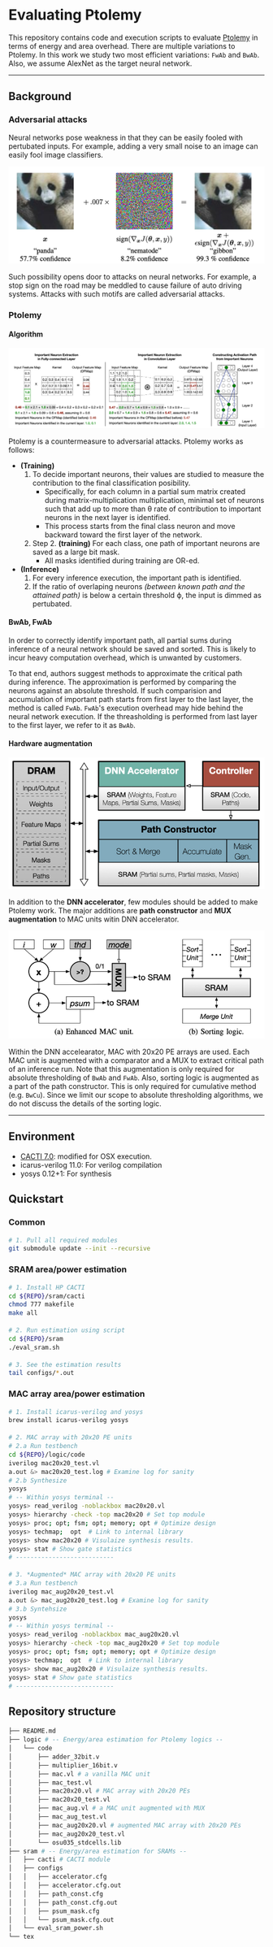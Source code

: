 # Evaluating Ptolemy

This repository contains code and execution scripts to evaluate [Ptolemy](https://arxiv.org/abs/2008.09954) in terms of energy and area overhead. There are multiple variations to Ptolemy. In this work we study two most efficient variations: `FwAb` and `BwAb`. Also, we assume AlexNet as the target  neural network.

---

## Background

### Adversarial attacks
Neural networks pose weakness in that they can be easily fooled with pertubated inputs. For example, adding a very small noise to an image can easily fool image classifiers.

![](./tex/1-report/images/panda.png)

Such possibility opens door to attacks on neural networks. For example, a stop sign on the road may be meddled to cause failure of auto driving systems. Attacks with such motifs are called adversarial attacks.

### Ptolemy

#### Algorithm

![](./tex/1-report/images/ptolemy.png)

Ptolemy is a countermeasure to adversarial attacks. Ptolemy works as follows:
- **(Training)**
    1. To decide important neurons, their values are studied to measure the contribution to the final classification posibility.
        - Specifically, for each column in a partial sum matrix created during matrix-multiplication multiplication, minimal set of neurons such that add up to more than θ rate of contribution to important neurons in the next layer is identified.
        - This process starts from the final class neuron and move backward toward the first layer of the network.
    1. Step 2. **(training)** For each class, one path of important neurons are saved as a large bit mask.
        - All masks identified during training are OR-ed.
- **(Inference)**
    1. For every inference execution, the important path is identified.
    2. If the ratio of overlaping neurons *(between known path and the attained path)* is below a certain threshold ϕ, the input is dimmed as pertubated.

#### BwAb, FwAb

In order to correctly identify important path, all partial sums during inference of a neural network should be saved and sorted. This is likely to incur heavy computation overhead, which is unwanted by customers.

To that end, authors suggest methods to approximate the critical path during inference. The approximation is performed by comparing the neurons against an absolute threshold. If such comparision and accumulation of important path starts from first layer to the last layer, the method is called `FwAb`. `FwAb`'s execution overhead may hide behind the neural network execution. If the threasholding is performed from last layer to the first layer, we refer to it as `BwAb`.


#### Hardware augmentation

![](./tex/1-report/images/hw.png)

In addition to the **DNN accelerator**, few modules should be added to make Ptolemy work. The major additions are **path constructor** and **MUX augmentation** to MAC units witin DNN accelerator. 

![](./tex/1-report/images/aug.png)

Within the DNN accelearator, MAC with 20x20 PE arrays are used. Each MAC unit is augmented with a comparator and a MUX to extract critical path of an inference run. Note that this augmentation is only required for absolute thresholding of `BwAb` and `FwAb`. Also, sorting logic is augmented as a part of the path constructor. This is only required for cumulative method (e.g. `BwCu`). Since we limit our scope to absolute thresholding algorithms, we do not discuss the details of the sorting logic.

---

## Environment

- [CACTI 7.0](https://github.com/insoochung/cacti7-osx-clang): modified for OSX execution.
- icarus-verilog 11.0: For verilog compilation
- yosys 0.12+1: For synthesis

## Quickstart

### Common
```bash
# 1. Pull all required modules
git submodule update --init --recursive 
```
### SRAM area/power estimation
```bash
# 1. Install HP CACTI
cd ${REPO}/sram/cacti
chmod 777 makefile
make all

# 2. Run estimation using script
cd ${REPO}/sram
./eval_sram.sh

# 3. See the estimation results
tail configs/*.out
```

### MAC array area/power estimation
```bash
# 1. Install icarus-verilog and yosys
brew install icarus-verilog yosys

# 2. MAC array with 20x20 PE units
# 2.a Run testbench
cd ${REPO}/logic/code
iverilog mac20x20_test.vl
a.out &> mac20x20_test.log # Examine log for sanity
# 2.b Synthesize 
yosys
# -- Within yosys terminal --
yosys> read_verilog -noblackbox mac20x20.vl
yosys> hierarchy -check -top mac20x20 # Set top module
yosys> proc; opt; fsm; opt; memory; opt # Optimize design
yosys> techmap;  opt  # Link to internal library
yosys> show mac20x20 # Visulaize synthesis results.
yosys> stat # Show gate statistics
# ---------------------------

# 3. *Augmented* MAC array with 20x20 PE units
# 3.a Run testbench
iverilog mac_aug20x20_test.vl
a.out &> mac_aug20x20_test.log # Examine log for sanity
# 3.b Syntehsize
yosys
# -- Within yosys terminal --
yosys> read_verilog -noblackbox mac_aug20x20.vl
yosys> hierarchy -check -top mac_aug20x20 # Set top module
yosys> proc; opt; fsm; opt; memory; opt # Optimize design
yosys> techmap;  opt  # Link to internal library
yosys> show mac_aug20x20 # Visulaize synthesis results.
yosys> stat # Show gate statistics
# ---------------------------

```

## Repository structure
```bash
├── README.md
├── logic # -- Energy/area estimation for Ptolemy logics --
│   └── code
│       ├── adder_32bit.v
│       ├── multiplier_16bit.v
│       ├── mac.vl # a vanilla MAC unit
│       ├── mac_test.vl
│       ├── mac20x20.vl # MAC array with 20x20 PEs
│       ├── mac20x20_test.vl
│       ├── mac_aug.vl # a MAC unit augmented with MUX
│       ├── mac_aug_test.vl
│       ├── mac_aug20x20.vl # augmented MAC array with 20x20 PEs
│       ├── mac_aug20x20_test.vl
│       └── osu035_stdcells.lib
├── sram # -- Energy/area estimation for SRAMs --
│   ├── cacti # CACTI module 
│   ├── configs
│   │   ├── accelerator.cfg
│   │   ├── accelerator.cfg.out
│   │   ├── path_const.cfg
│   │   ├── path_const.cfg.out
│   │   ├── psum_mask.cfg
│   │   └── psum_mask.cfg.out
│   └── eval_sram_power.sh
└── tex
```